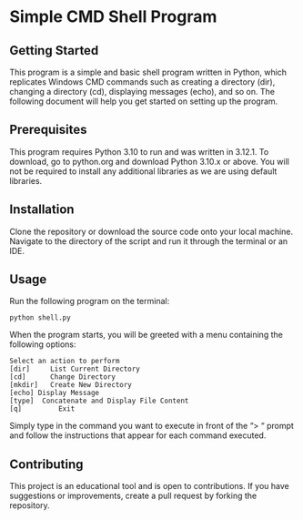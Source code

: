 # Simple CMD Shell Program

## Getting Started
This program is a simple and basic shell program written in Python, which replicates Windows CMD commands such as creating a directory (dir), changing a directory (cd), displaying messages (echo), and so on. The following document will help you get started on setting up the program.

## Prerequisites
This program requires Python 3.10 to run and was written in 3.12.1. To download, go to python.org and download Python 3.10.x or above. You will not be required to install any additional libraries as we are using default libraries.

## Installation
Clone the repository or download the source code onto your local machine. Navigate to the directory of the script and run it through the terminal or an IDE.

## Usage
Run the following program on the terminal:

```
python shell.py
```

When the program starts, you will be greeted with a menu containing the following options:

```
Select an action to perform
[dir]     List Current Directory
[cd]      Change Directory
[mkdir]	  Create New Directory
[echo] Display Message
[type] 	Concatenate and Display File Content
[q] 		Exit
```

Simply type in the command you want to execute in front of the “> “ prompt and follow the instructions that appear for each command executed.

## Contributing
This project is an educational tool and is open to contributions. If you have suggestions or improvements, create a pull request by forking the repository.

